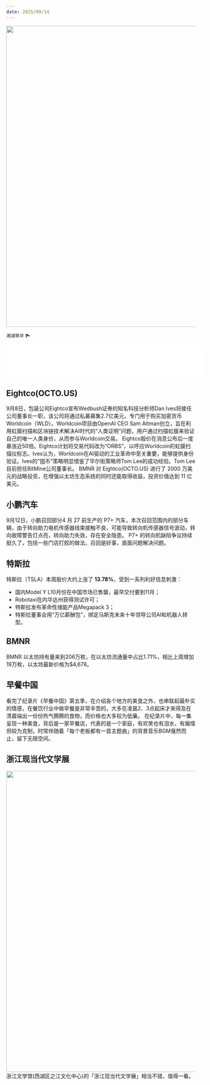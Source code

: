 ```yaml
---
date: 2025/09/14
---
```


<img src="/assets/80.jpg" width="800" />

<small>湘湖草坪 🏞️</small>

<iframe frameborder="no" border="0" marginwidth="0" marginheight="0" width=530 height=86 src="//music.163.com/outchain/player?type=2&id=2743124979&auto=1&height=66"></iframe>

## Eightco(OCTO.US)
9月8日，包装公司Eightco宣布Wedbush证券的知名科技分析师Dan Ives将接任公司董事长一职，该公司将通过私募募集2.7亿美元，专门用于购买加密货币Worldcoin（WLD）。Worldcoin项目由OpenAI CEO Sam Altman创立，旨在利用虹膜扫描和区块链技术解决AI时代的“人类证明”问题，用户通过扫描虹膜来验证自己的唯一人类身份，从而参与Worldcoin交易。
Eightco股价在消息公布后一度暴涨近50倍。Eightco计划将交易代码改为“ORBS”，以呼应Worldcoin的虹膜扫描仪标志。Ives认为，Worldcoin在AI驱动的工业革命中至关重要，能够提供身份验证。Ives的"囤币"策略明显借鉴了华尔街策略师Tom Lee的成功经验。Tom Lee目前担任BitMine公司董事长。
BMNR 对 Eightco(OCTO.US) 进行了 2000 万美元的战略投资，在增强以太坊生态系统的同时还能取得收益，投资价值达到 11 亿美元。

## 小鹏汽车
9月12日，小鹏召回部分4 月 27 前生产的 P7+ 汽车，本次召回范围内的部分车辆，由于转向助力电机传感器线束接触不良，可能导致转向机传感器信号波动，转向故障警告灯点亮，转向助力失效，存在安全隐患。
 P7+ 的转向机缺陷争议持续挺久了，包括一些门店打胶的做法，召回是好事，直面问题解决问题。

## 特斯拉
特斯拉（TSLA）本周股价大约上涨了 **13.78%**，受到一系列利好信息刺激：
- 国内Model Y L10月份在中国市场已售罄，最早交付要到11月；
- Robotaxi在内华达州获得测试许可；
- 特斯拉发布革命性储能产品Megapack 3；
- 特斯拉董事会用“万亿薪酬包”，绑定马斯克未来十年领导公司AI和机器人转型。

## BMNR
BMNR 以太坊持有量来到206万枚，在以太坊流通量中占比1.71%，相比上周增加19万枚，以太坊最新价格为$4,678。

## 早餐中国
看完了纪录片《早餐中国》第五季，在介绍各个地方的美食之外，也串联起最朴实的情感，在餐饮行业中做早餐是非常辛苦的，大多在凌晨2、3点起床才来得及在清晨端出一份份热气腾腾的食物，而价格也大多较为低廉。
在纪录片中，每一集呈现一种美食，背后是一家早餐店，代表的是一个家庭，有欢笑也有泪水，有煽情但较为克制，时常伴随着「每个老板都有一首主题曲」的背景音乐BGM戛然而止，留下无限空间。

## 浙江现当代文学展
<img src="/assets/81.jpg" width="800" />
浙江文学馆(西湖区之江文化中心)的「浙江现当代文学展」相当不错，值得一看。